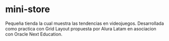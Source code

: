 # mini-store

Pequeña tienda la cual muestra las tendencias en videojuegos. Desarrollada como practica con Grid Layout propuesta por Alura Latam en asociacion con Oracle Next Education.
